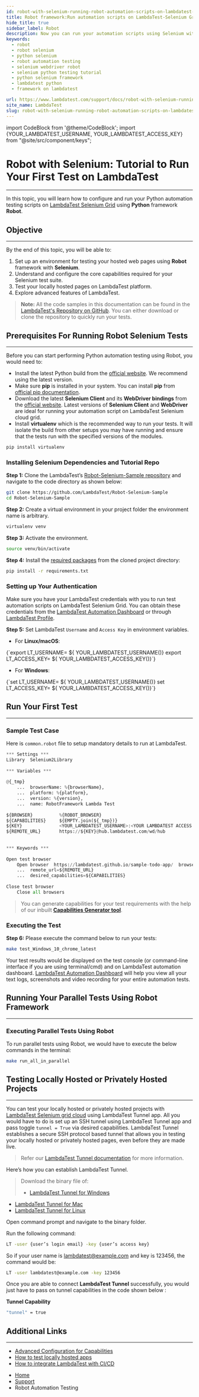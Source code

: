 ```yaml
---
id: robot-with-selenium-running-robot-automation-scripts-on-lambdatest-selenium-grid
title: Robot framework:Run automation scripts on LambdaTest-Selenium Grid
hide_title: true
sidebar_label: Robot
description: Now you can run your automation scripts using Selenium with Robot on LambdaTest online grid of 3000+ real desktop browsers and real operating systems.
keywords:
  - robot
  - robot selenium
  - python selenium
  - robot automation testing
  - selenium webdriver robot
  - selenium python testing tutorial
  - python selenium framework
  - lambdatest python
  - framework on lambdatest

url: https://www.lambdatest.com/support/docs/robot-with-selenium-running-robot-automation-scripts-on-lambdatest-selenium-grid/
site_name: LambdaTest
slug: robot-with-selenium-running-robot-automation-scripts-on-lambdatest-selenium-grid/
---
```


import CodeBlock from '@theme/CodeBlock';
import {YOUR_LAMBDATEST_USERNAME, YOUR_LAMBDATEST_ACCESS_KEY} from "@site/src/component/keys";

<script type="application/ld+json"
      dangerouslySetInnerHTML={{ __html: JSON.stringify({
       "@context": "https://schema.org",
        "@type": "BreadcrumbList",
        "itemListElement": [{
          "@type": "ListItem",
          "position": 1,
          "name": "Home",
          "item": "https://www.lambdatest.com"
        },{
          "@type": "ListItem",
          "position": 2,
          "name": "Support",
          "item": "https://www.lambdatest.com/support/docs/"
        },{
          "@type": "ListItem",
          "position": 3,
          "name": "Robot Selenium :Run Automation Scripts on Selenium Grid using Robot Testing Framework",
          "item": "https://www.lambdatest.com/support/docs/robot-with-selenium-running-robot-automation-scripts-on-lambdatest-selenium-grid/"
        }]
      })
    }}
></script>

# Robot with Selenium: Tutorial to Run Your First Test on LambdaTest
* * *

In this topic, you will learn how to configure and run your Python automation testing scripts on [LambdaTest Selenium Grid](https://www.lambdatest.com/blog/why-selenium-grid-is-ideal-for-automated-browser-testing/) using **Python** framework **Robot**. 

## Objective
***

By the end of this topic, you will be able to:

1. Set up an environment for testing your hosted web pages using **Robot** framework with **Selenium**.
2. Understand and configure the core capabilities required for your Selenium test suite.
3. Test your locally hosted pages on LambdaTest platform.
4. Explore advanced features of LambdaTest.

>**Note:** All the code samples in this documentation can be found in the [LambdaTest's Repository on GitHub](https://github.com/LambdaTest/Robot-Selenium-Sample). You can either download or clone the repository to quickly run your tests.

## Prerequisites For Running Robot Selenium Tests
* * *
Before you can start performing Python automation testing using Robot, you would need to:

* Install the latest Python build from the [official website](https://www.python.org/downloads/). We recommend using the latest version.
* Make sure **pip** is installed in your system. You can install **pip** from [official pip documentation](https://pip.pypa.io/en/stable/installation/).
* Download the latest **Selenium Client** and its **WebDriver bindings** from the [official website](https://www.selenium.dev/downloads/). Latest versions of **Selenium Client** and **WebDriver** are ideal for running your automation script on LambdaTest Selenium cloud grid.
* Install **virtualenv** which is the recommended way to run your tests. It will isolate the build from other setups you may have running and ensure that the tests run with the specified versions of the modules.
```bash
pip install virtualenv
```
### Installing Selenium Dependencies and Tutorial Repo

**Step 1:** Clone the LambdaTest’s [Robot-Selenium-Sample repository](https://github.com/LambdaTest/Robot-Selenium-Sample) and navigate to the code directory as shown below:
```bash
git clone https://github.com/LambdaTest/Robot-Selenium-Sample
cd Robot-Selenium-Sample
```
**Step 2:** Create a virtual environment in your project folder the environment name is arbitrary.
```bash
virtualenv venv
```
**Step 3:** Activate the environment.
```bash
source venv/bin/activate
```
**Step 4:** Install the [required packages](https://github.com/LambdaTest/Robot-Selenium-Sample/blob/master/requirements.txt) from the cloned project directory:
```bash
pip install -r requirements.txt
```
### Setting up Your Authentication
Make sure you have your LambdaTest credentials with you to run test automation scripts on LambdaTest Selenium Grid. You can obtain these credentials from the [LambdaTest Automation Dashboard](https://automation.lambdatest.com/build) or through [LambdaTest Profile](https://accounts.lambdatest.com/login).

**Step 5:** Set LambdaTest `Username` and `Access Key` in environment variables.
  * For **Linux/macOS**:
  <div className="lambdatest__codeblock">
<CodeBlock className="language-bash">
{`export LT_USERNAME= ${ YOUR_LAMBDATEST_USERNAME()}
export LT_ACCESS_KEY= ${ YOUR_LAMBDATEST_ACCESS_KEY()}`}
</CodeBlock>
</div>

  * For **Windows**:
<div className="lambdatest__codeblock">
<CodeBlock className="language-bash">
{`set LT_USERNAME= ${ YOUR_LAMBDATEST_USERNAME()}
set LT_ACCESS_KEY= ${ YOUR_LAMBDATEST_ACCESS_KEY()}`}
</CodeBlock>
</div>

## Run Your First Test
***
### Sample Test Case
Here is `common.robot` file to setup mandatory details to run at LambdaTest.
```python
*** Settings ***
Library  Selenium2Library
 
*** Variables ***
 
@{_tmp}
    ...  browserName: %{browserName},
    ...  platform: %{platform},
    ...  version: %{version},
    ...  name: RobotFramework Lambda Test
 
${BROWSER}          %{ROBOT_BROWSER}
${CAPABILITIES}     ${EMPTY.join(${_tmp})}
${KEY}              <YOUR_LAMBDATEST_USERNAME>:<YOUR LAMBDATEST ACCESS KEY>
${REMOTE_URL}       https://${KEY}@hub.lambdatest.com/wd/hub
 
 
*** Keywords ***
 
Open test browser
    Open browser  https://lambdatest.github.io/sample-todo-app/  browser=${BROWSER}
    ...  remote_url=${REMOTE_URL}
    ...  desired_capabilities=${CAPABILITIES}
 
Close test browser
    Close all browsers
```
> You can generate capabilities for your test requirements with the help of our inbuilt **[Capabilities Generator tool](https://www.lambdatest.com/capabilities-generator/)**.

### Executing the Test 

**Step 6:** Please execute the command below to run your tests:
```bash
make test_Windows_10_chrome_latest
```
Your test results would be displayed on the test console (or command-line interface if you are using terminal/cmd) and on LambdaTest automation dashboard. [LambdaTest Automation Dashboard](https://automation.lambdatest.com/build) will help you view all your text logs, screenshots and video recording for your entire automation tests.

## Running Your Parallel Tests Using Robot Framework 
***
### Executing Parallel Tests Using Robot
To run parallel tests using Robot, we would have to execute the below commands in the terminal:
```bash
make run_all_in_parallel
```
## Testing Locally Hosted or Privately Hosted Projects
***
You can test your locally hosted or privately hosted projects with [LambdaTest Selenium grid cloud](https://www.lambdatest.com/selenium-automation) using LambdaTest Tunnel app. All you would have to do is set up an SSH tunnel using LambdaTest Tunnel app and pass toggle `tunnel = True` via desired capabilities. LambdaTest Tunnel establishes a secure SSH protocol based tunnel that allows you in testing your locally hosted or privately hosted pages, even before they are made live.

>Refer our [LambdaTest Tunnel documentation](https://www.lambdatest.com/support/docs/testing-locally-hosted-pages/) for more information.

Here’s how you can establish LambdaTest Tunnel.

>Download the binary file of:
>* [LambdaTest Tunnel for Windows](https://downloads.lambdatest.com/tunnel/v3/windows/64bit/LT_Windows.zip)
* [LambdaTest Tunnel for Mac](https://downloads.lambdatest.com/tunnel/v3/mac/64bit/LT_Mac.zip)
* [LambdaTest Tunnel for Linux](https://downloads.lambdatest.com/tunnel/v3/linux/64bit/LT_Linux.zip)

Open command prompt and navigate to the binary folder.

Run the following command:
```bash
LT -user {user’s login email} -key {user’s access key}
```
So if your user name is lambdatest@example.com and key is 123456, the command would be:
```bash
LT -user lambdatest@example.com -key 123456
```
Once you are able to connect **LambdaTest Tunnel** successfully, you would just have to pass on tunnel capabilities in the code shown below :

**Tunnel Capability**
```bash
"tunnel" = true
```
## Additional Links
***
* [Advanced Configuration for Capabilities](https://www.lambdatest.com/support/docs/selenium-automation-capabilities/)
* [How to test locally hosted apps](https://www.lambdatest.com/support/docs/testing-locally-hosted-pages/)
* [How to integrate LambdaTest with CI/CD](https://www.lambdatest.com/support/docs/integrations-with-ci-cd-tools/)

<nav aria-label="breadcrumbs">
  <ul className="breadcrumbs">
    <li className="breadcrumbs__item">
      <a className="breadcrumbs__link" target="_self" href="https://www.lambdatest.com">
        Home
      </a>
    </li>
    <li className="breadcrumbs__item">
      <a className="breadcrumbs__link" target="_self" href="https://www.lambdatest.com/support/docs/">
        Support
      </a>
    </li>
    <li className="breadcrumbs__item breadcrumbs__item--active">
      <span className="breadcrumbs__link">
      Robot Automation Testing  
      </span>
    </li>
  </ul>
</nav>